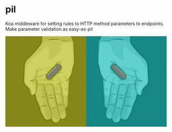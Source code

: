 # pil
Koa middleware for setting rules to HTTP method parameters to endpoints.
Make parameter validation as easy-as-pil

<img src="media/redpillbluepill.png"><br>
